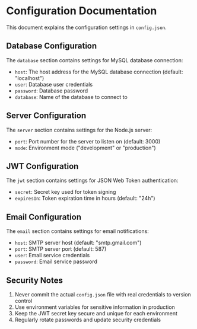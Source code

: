 # Configuration Documentation

This document explains the configuration settings in `config.json`.

## Database Configuration
The `database` section contains settings for MySQL database connection:
- `host`: The host address for the MySQL database connection (default: "localhost")
- `user`: Database user credentials
- `password`: Database password
- `database`: Name of the database to connect to

## Server Configuration
The `server` section contains settings for the Node.js server:
- `port`: Port number for the server to listen on (default: 3000)
- `mode`: Environment mode ("development" or "production")

## JWT Configuration
The `jwt` section contains settings for JSON Web Token authentication:
- `secret`: Secret key used for token signing
- `expiresIn`: Token expiration time in hours (default: "24h")

## Email Configuration
The `email` section contains settings for email notifications:
- `host`: SMTP server host (default: "smtp.gmail.com")
- `port`: SMTP server port (default: 587)
- `user`: Email service credentials
- `password`: Email service password

## Security Notes
1. Never commit the actual `config.json` file with real credentials to version control
2. Use environment variables for sensitive information in production
3. Keep the JWT secret key secure and unique for each environment
4. Regularly rotate passwords and update security credentials 